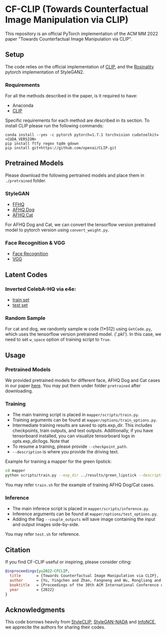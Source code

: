 # CF-CLIP (Towards Counterfactual Image Manipulation via CLIP)
This repository is an official PyTorch implementation of the ACM MM 2022 paper "Towards Counterfactual Image Manipulation via CLIP".
## Setup
The code relies on the official implementation of [CLIP](https://github.com/openai/CLIP), 
and the [Rosinality](https://github.com/rosinality/stylegan2-pytorch/) pytorch implementation of StyleGAN2.

### Requirements
For all the methods described in the paper, is it required to have:
- Anaconda
- [CLIP](https://github.com/openai/CLIP)

Specific requirements for each method are described in its section. 
To install CLIP please run the following commands:
  ```shell script
conda install --yes -c pytorch pytorch=1.7.1 torchvision cudatoolkit=<CUDA_VERSION>
pip install ftfy regex tqdm gdown
pip install git+https://github.com/openai/CLIP.git
```
## Pretrained Models
Please download the following pertrained models and place them in `./pretrained` folder.
### StyleGAN
- [FFHQ](https://drive.google.com/file/d/1EM87UquaoQmk17Q8d5kYIAHqu0dkYqdT/view?usp=sharing)
- [AFHQ Dog](https://nvlabs-fi-cdn.nvidia.com/stylegan2-ada/pretrained/afhqdog.pkl)
- [AFHQ Cat](https://nvlabs-fi-cdn.nvidia.com/stylegan2-ada/pretrained/afhqcat.pkl)

For AFHQ Dog and Cat, we can convert the tensorflow version pretrained model to pytorch version using `convert_weight.py`.

### Face Recognition & VGG 
- [Face Recognition](https://drive.google.com/file/d/1KW7bjndL3QG3sxBbZxreGHigcCCpsDgn/view?usp=sharing)
- [VGG](https://drive.google.com/file/d/1fp7DAiXdf0Ay-jANb8f0RHYLTRyjNv4m/view?usp=sharing)

## Latent Codes
### Inverted CelebA-HQ via e4e:
- [train set](https://drive.google.com/file/d/1gof8kYc_gDLUT4wQlmUdAtPnQIlCO26q/view?usp=sharing)
- [test set](https://drive.google.com/file/d/1j7RIfmrCoisxx3t-r-KC02Qc8barBecr/view?usp=sharing)
### Random Sample
For cat and dog, we randomly sample w code (1*512) using `GetCode.py`, which uses the tensorflow version pretrained model. ('.pkl'). In this case, we need to set `w_space` option of training script to `True`.

## Usage
### Pretrained Models

We provided pretrained models for different face, AFHQ Dog and Cat cases in our paper [here](https://drive.google.com/drive/folders/1GxwCtTCgVG9nUkkVTOTyES7lWw5zhHQ7?usp=sharing). You may put them under folder `pretrained` after downloading.

### Training
- The main training script is placed in `mapper/scripts/train.py`.
- Training arguments can be found at `mapper/options/train_options.py`.
- Intermediate training results are saved to opts.exp_dir. This includes checkpoints, train outputs, and test outputs.
Additionally, if you have tensorboard installed, you can visualize tensorboard logs in opts.exp_dir/logs.
Note that
- To resume a training, please provide `--checkpoint_path`.
- `--description` is where you provide the driving text.

Example for training a mapper for the green lipstick:
```bash
cd mapper
python scripts/train.py --exp_dir ../results/green_lipstick --description "green lipstick"
```
You may refer `train.sh` for the example of training AFHQ Dog/Cat cases.


### Inference
- The main inferece script is placed in `mapper/scripts/inference.py`.
- Inference arguments can be found at `mapper/options/test_options.py`.
- Adding the flag `--couple_outputs` will save image containing the input and output images side-by-side.

You may refer `test.sh` for reference.

## Citation

If you find CF-CLIP useful or inspiring, please consider citing:

```bibtex
@inproceedings{yu2022-CFCLIP,
  title       = {Towards Counterfactual Image Manipulation via CLIP},
  author      = {Yu, Yingchen and Zhan, Fangneng and Wu, Rongliang and Zhang, Jiahui and Lu, Shijian and Cui, Miaomiao and Xie, Xuansong and Hua, Xian-Sheng and Miao, Chunyan},
  booktitle   = {Proceedings of the 30th ACM International Conference on Multimedia},
  year        = {2022}
}
```

## Acknowledgments
This code borrows heavily from [StyleCLIP](https://github.com/orpatashnik/StyleCLIP), [StyleGAN-NADA](https://github.com/rinongal/StyleGAN-nada) and [InfoNCE](https://github.com/RElbers/info-nce-pytorch), we apprecite the authors for sharing their codes.